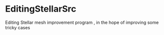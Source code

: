 # EditingStellarSrc
Editing Stellar mesh improvement program , in the hope of improving some tricky cases
